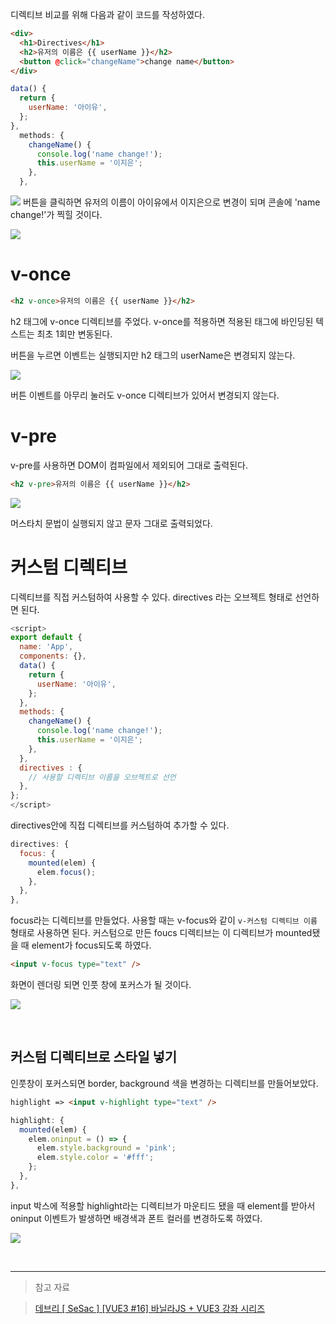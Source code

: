 디렉티브 비교를 위해 다음과 같이 코드를 작성하였다.

```html
<div>
  <h1>Directives</h1>
  <h2>유저의 이름은 {{ userName }}</h2>
  <button @click="changeName">change name</button>
</div>
```

```javascript
data() {
  return {
    userName: '아이유',
  };
},
  methods: {
    changeName() {
      console.log('name change!');
      this.userName = '이지은';
    },
  },
```

![](https://velog.velcdn.com/images/reasonz/post/182e76ce-6877-4fb9-b656-3b4b189a458a/image.png)
버튼을 클릭하면 유저의 이름이 아이유에서 이지은으로 변경이 되며 콘솔에 'name change!'가 찍힐 것이다.

![](https://velog.velcdn.com/images/reasonz/post/dfc458c1-e4a0-490a-86d9-bbda7fd9e628/image.gif)

# v-once

```html
<h2 v-once>유저의 이름은 {{ userName }}</h2>
```

h2 태그에 v-once 디렉티브를 주었다.
v-once를 적용하면 적용된 태그에 바인딩된 텍스트는 최초 1회만 변동된다.

버튼을 누르면 이벤트는 실행되지만 h2 태그의 userName은 변경되지 않는다.

![](https://velog.velcdn.com/images/reasonz/post/726626b1-1624-4c94-8cf4-464365906e33/image.gif)

버튼 이벤트를 아무리 눌러도 v-once 디렉티브가 있어서 변경되지 않는다.

# v-pre

v-pre를 사용하면 DOM이 컴파일에서 제외되어 그대로 출력된다.

```html
<h2 v-pre>유저의 이름은 {{ userName }}</h2>
```

![](https://velog.velcdn.com/images/reasonz/post/a37ad364-0bf6-4dcf-8d01-7130e4ae4ccd/image.png)

머스타치 문법이 실행되지 않고 문자 그대로 출력되었다.

# 커스텀 디렉티브

디렉티브를 직접 커스텀하여 사용할 수 있다.
directives 라는 오브젝트 형태로 선언하면 된다.

```javascript
<script>
export default {
  name: 'App',
  components: {},
  data() {
    return {
      userName: '아이유',
    };
  },
  methods: {
    changeName() {
      console.log('name change!');
      this.userName = '이지은';
    },
  },
  directives : {
    // 사용할 디렉티브 이름을 오브젝트로 선언
  },
};
</script>
```

directives안에 직접 디렉티브를 커스텀하여 추가할 수 있다.

```javascript
directives: {
  focus: {
    mounted(elem) {
      elem.focus();
    },
  },
},
```

focus라는 디렉티브를 만들었다. 사용할 때는 v-focus와 같이 `v-커스텀 디렉티브 이름` 형태로 사용하면 된다.
커스텀으로 만든 foucs 디렉티브는 이 디렉티브가 mounted됐을 때 element가 focus되도록 하였다.

```html
<input v-focus type="text" />
```

화면이 렌더링 되면 인풋 창에 포커스가 될 것이다.

![](https://velog.velcdn.com/images/reasonz/post/05f9f551-99d5-4297-b551-9bc1ee4d99f6/image.png)

<br>

## 커스텀 디렉티브로 스타일 넣기

인풋창이 포커스되면 border, background 색을 변경하는 디렉티브를 만들어보았다.

```html
highlight => <input v-highlight type="text" />
```

```javascript
highlight: {
  mounted(elem) {
    elem.oninput = () => {
      elem.style.background = 'pink';
      elem.style.color = '#fff';
    };
  },
},
```

input 박스에 적용할 highlight라는 디렉티브가 마운티드 됐을 때 element를 받아서 oninput 이벤트가 발생하면 배경색과 폰트 컬러를 변경하도록 하였다.

![](https://velog.velcdn.com/images/reasonz/post/be278c5b-e137-4cbc-86e3-65bb871f995c/image.gif)

<br>

---

> 참고 자료

> [데브리 [ SeSac ] [VUE3 #16] 바닐라JS + VUE3 강좌 시리즈](https://www.youtube.com/watch?v=WinkWv1vpEg&list=PLpJDjPqxGWGrAEfHRAXf59m0krxxEzic5&index=16&ab_channel=%EB%8D%B0%EB%B8%8C%EB%A6%AC)
